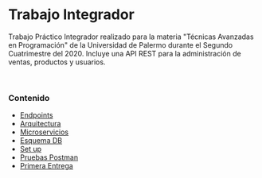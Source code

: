 # Trabajo Integrador
Trabajo Práctico Integrador realizado para la materia "Técnicas Avanzadas en Programación" de la Universidad de Palermo durante el Segundo Cuatrimestre del 2020.
Incluye una API REST para la administración de ventas, productos y usuarios.

<br>

### Contenido
* [Endpoints](./docs/endpoints.md)
* [Arquitectura](./docs/architecture.png)
* [Microservicios](./docs/microservices.md)
* [Esquema DB](./docs/db.png)
* [Set up](./docs/set_up.md)
* [Pruebas Postman](./postman)
* [Primera Entrega](./docs/tp.pdf)
